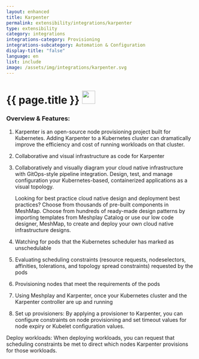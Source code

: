 ```yaml
---
layout: enhanced
title: Karpenter
permalink: extensibility/integrations/karpenter
type: extensibility
category: integrations
integrations-category: Provisioning
integrations-subcategory: Automation & Configuration
display-title: "false"
language: en
list: include
image: /assets/img/integrations/karpenter.svg
---
```


<h1>{{ page.title }} <img src="{{ page.image }}" style="width: 35px; height: 35px;" /></h1>


<!-- This needs replaced with the Category property, not the sub-category.
 #### About: Karpenter is an open-source node provisioning project built for Kubernetes. Adding Karpenter to a Kubernetes cluster can dramatically improve the efficiency and cost of running workloads on that cluster. -->

### Overview & Features:

1. Karpenter is an open-source node provisioning project built for Kubernetes. Adding Karpenter to a Kubernetes cluster can dramatically improve the efficiency and cost of running workloads on that cluster.

2. Collaborative and visual infrastructure as code for Karpenter

4. 
    Collaboratively and visually diagram your cloud native infrastructure with GitOps-style pipeline integration. Design, test, and manage configuration your Kubernetes-based, containerized applications as a visual topology.



    Looking for best practice cloud native design and deployment best practices? Choose from thousands of pre-built components in MeshMap. Choose from hundreds of ready-made design patterns by importing templates from Meshplay Catalog or use our low code designer, MeshMap, to create and deploy your own cloud native infrastructure designs.



5. Watching for pods that the Kubernetes scheduler has marked as unschedulable

6. Evaluating scheduling constraints (resource requests, nodeselectors, affinities, tolerations, and topology spread constraints) requested by the pods

7. Provisioning nodes that meet the requirements of the pods

8. Using Meshplay and Karpenter, once your Kubernetes cluster and the Karpenter controller are up and running

9. Set up provisioners: By applying a provisioner to Karpenter, you can configure constraints on node provisioning and set timeout values for node expiry or Kubelet configuration values. 

Deploy workloads: When deploying workloads, you can request that scheduling constraints be met to direct which nodes Karpenter provisions for those workloads. 

